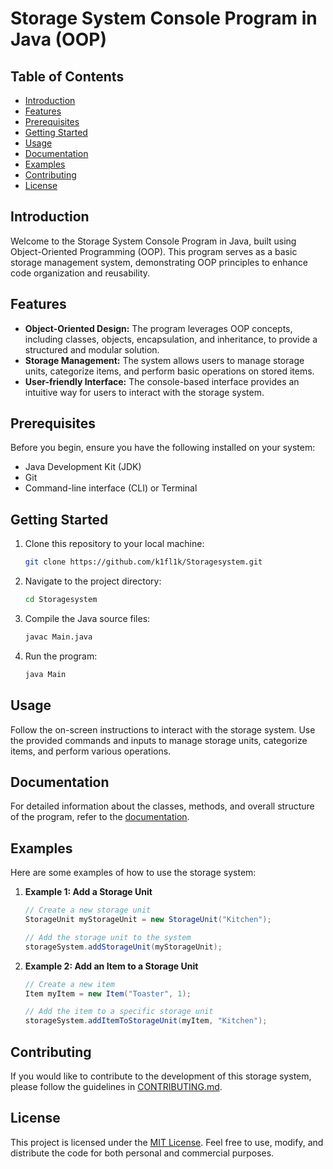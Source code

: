 # Storage System Console Program in Java (OOP)

## Table of Contents
- [Introduction](#introduction)
- [Features](#features)
- [Prerequisites](#prerequisites)
- [Getting Started](#getting-started)
- [Usage](#usage)
- [Documentation](#documentation)
- [Examples](#examples)
- [Contributing](#contributing)
- [License](#license)

## Introduction

Welcome to the Storage System Console Program in Java, built using Object-Oriented Programming (OOP). This program serves as a basic storage management system, demonstrating OOP principles to enhance code organization and reusability.

## Features

- **Object-Oriented Design:** The program leverages OOP concepts, including classes, objects, encapsulation, and inheritance, to provide a structured and modular solution.
- **Storage Management:** The system allows users to manage storage units, categorize items, and perform basic operations on stored items.
- **User-friendly Interface:** The console-based interface provides an intuitive way for users to interact with the storage system.

## Prerequisites

Before you begin, ensure you have the following installed on your system:

- Java Development Kit (JDK)
- Git
- Command-line interface (CLI) or Terminal

## Getting Started

1. Clone this repository to your local machine:

   ```bash
   git clone https://github.com/k1fl1k/Storagesystem.git
   ```

2. Navigate to the project directory:

   ```bash
   cd Storagesystem
   ```

3. Compile the Java source files:

   ```bash
   javac Main.java
   ```

4. Run the program:

   ```bash
   java Main
   ```

## Usage

Follow the on-screen instructions to interact with the storage system. Use the provided commands and inputs to manage storage units, categorize items, and perform various operations.

## Documentation

For detailed information about the classes, methods, and overall structure of the program, refer to the [documentation](docs/).

## Examples

Here are some examples of how to use the storage system:

1. **Example 1: Add a Storage Unit**

   ```java
   // Create a new storage unit
   StorageUnit myStorageUnit = new StorageUnit("Kitchen");
   
   // Add the storage unit to the system
   storageSystem.addStorageUnit(myStorageUnit);
   ```

2. **Example 2: Add an Item to a Storage Unit**

   ```java
   // Create a new item
   Item myItem = new Item("Toaster", 1);
   
   // Add the item to a specific storage unit
   storageSystem.addItemToStorageUnit(myItem, "Kitchen");
   ```

## Contributing

If you would like to contribute to the development of this storage system, please follow the guidelines in [CONTRIBUTING.md](CONTRIBUTING.md).

## License

This project is licensed under the [MIT License](LICENSE). Feel free to use, modify, and distribute the code for both personal and commercial purposes.
